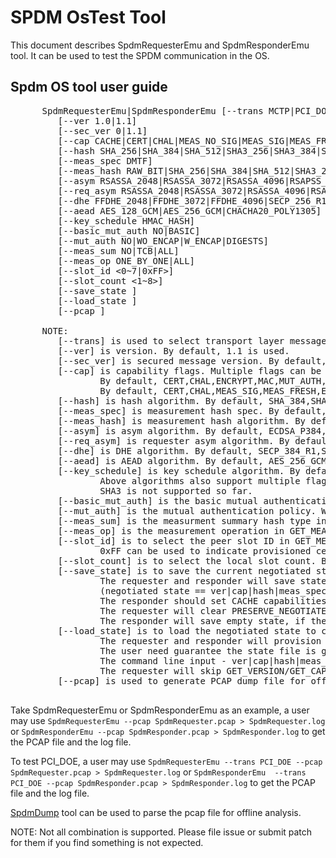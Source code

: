 # SPDM OsTest Tool

This document describes SpdmRequesterEmu and SpdmResponderEmu tool. It can be used to test the SPDM communication in the OS.

## Spdm OS tool user guide

   <pre>
      SpdmRequesterEmu|SpdmResponderEmu [--trans MCTP|PCI_DOE]
         [--ver 1.0|1.1]
         [--sec_ver 0|1.1]
         [--cap CACHE|CERT|CHAL|MEAS_NO_SIG|MEAS_SIG|MEAS_FRESH|ENCRYPT|MAC|MUT_AUTH|KEY_EX|PSK|PSK_WITH_CONTEXT|ENCAP|HBEAT|KEY_UPD|HANDSHAKE_IN_CLEAR|PUB_KEY_ID]
         [--hash SHA_256|SHA_384|SHA_512|SHA3_256|SHA3_384|SHA3_512]
         [--meas_spec DMTF]
         [--meas_hash RAW_BIT|SHA_256|SHA_384|SHA_512|SHA3_256|SHA3_384|SHA3_512]
         [--asym RSASSA_2048|RSASSA_3072|RSASSA_4096|RSAPSS_2048|RSAPSS_3072|RSAPSS_4096|ECDSA_P256|ECDSA_P384|ECDSA_P521]
         [--req_asym RSASSA_2048|RSASSA_3072|RSASSA_4096|RSAPSS_2048|RSAPSS_3072|RSAPSS_4096|ECDSA_P256|ECDSA_P384|ECDSA_P521]
         [--dhe FFDHE_2048|FFDHE_3072|FFDHE_4096|SECP_256_R1|SECP_384_R1|SECP_521_R1]
         [--aead AES_128_GCM|AES_256_GCM|CHACHA20_POLY1305]
         [--key_schedule HMAC_HASH]
         [--basic_mut_auth NO|BASIC]
         [--mut_auth NO|WO_ENCAP|W_ENCAP|DIGESTS]
         [--meas_sum NO|TCB|ALL]
         [--meas_op ONE_BY_ONE|ALL]
         [--slot_id <0~7|0xFF>]
         [--slot_count <1~8>]
         [--save_state <NegotiateStateFileName>]
         [--load_state <NegotiateStateFileName>]
         [--pcap <PcapFileName>]

      NOTE:
         [--trans] is used to select transport layer message. By default, MCTP is used.
         [--ver] is version. By default, 1.1 is used.
         [--sec_ver] is secured message version. By default, 1.1 is used. 0 means no secured message version negotiation.
         [--cap] is capability flags. Multiple flags can be set together. Please use ',' for them.
                 By default, CERT,CHAL,ENCRYPT,MAC,MUT_AUTH,KEY_EX,PSK,ENCAP,HBEAT,KEY_UPD,HANDSHAKE_IN_CLEAR is used for Requester.
                 By default, CERT,CHAL,MEAS_SIG,MEAS_FRESH,ENCRYPT,MAC,MUT_AUTH,KEY_EX,PSK_WITH_CONTEXT,ENCAP,HBEAT,KEY_UPD,HANDSHAKE_IN_CLEAR is used for Responder.
         [--hash] is hash algorithm. By default, SHA_384,SHA_256 is used.
         [--meas_spec] is measurement hash spec. By default, DMTF is used.
         [--meas_hash] is measurement hash algorithm. By default, SHA_512,SHA_384,SHA_256 is used.
         [--asym] is asym algorithm. By default, ECDSA_P384,ECDSA_P256 is used.
         [--req_asym] is requester asym algorithm. By default, RSAPSS_3072,RSAPSS_2048,RSASSA_3072,RSASSA_2048 is used.
         [--dhe] is DHE algorithm. By default, SECP_384_R1,SECP_256_R1,FFDHE_3072,FFDHE_2048 is used.
         [--aead] is AEAD algorithm. By default, AES_256_GCM,CHACHA20_POLY1305 is used.
         [--key_schedule] is key schedule algorithm. By default, HMAC_HASH is used.
                 Above algorithms also support multiple flags. Please use ',' for them.
                 SHA3 is not supported so far.
         [--basic_mut_auth] is the basic mutual authentication policy. BASIC is used in CHALLENGE_AUTH. By default, BASIC is used.
         [--mut_auth] is the mutual authentication policy. WO_ENCAP, W_ENCAP or DIGESTS is used in KEY_EXCHANGE_RSP. By default, W_ENCAP is used.
         [--meas_sum] is the measurment summary hash type in CHALLENGE_AUTH, KEY_EXCHANGE_RSP and PSK_EXCHANGE_RSP. By default, ALL is used.
         [--meas_op] is the measurement operation in GET_MEASUREMEMT. By default, ONE_BY_ONE is used.
         [--slot_id] is to select the peer slot ID in GET_MEASUREMENT, CHALLENGE_AUTH, KEY_EXCHANGE and FINISH. By default, 0 is used.
                 0xFF can be used to indicate provisioned certificate chain. No GET_CERTIFICATE is needed.
         [--slot_count] is to select the local slot count. By default, 3 is used.
         [--save_state] is to save the current negotiated state to a write-only file.\n");
                 The requester and responder will save state after GET_VERSION/GET_CAPABILLITIES/NEGOTIATE_ALGORITHMS.\n");
                 (negotiated state == ver|cap|hash|meas_spec|meas_hash|asym|req_asym|dhe|aead|key_schedule)\n");
                 The responder should set CACHE capabilities, otherwise the state will not be saved.\n");
                 The requester will clear PRESERVE_NEGOTIATED_STATE_CLEAR bit in END_SESSION to preserve, otherwise this bit is set.\n");
                 The responder will save empty state, if the requester sets PRESERVE_NEGOTIATED_STATE_CLEAR bit in END_SESSION.\n");
         [--load_state] is to load the negotiated state to current session from a read-only file.\n");
                 The requester and responder will provision the state just after SPDM context is created.\n");
                 The user need guarantee the state file is gnerated correctly.\n");
                 The command line input - ver|cap|hash|meas_spec|meas_hash|asym|req_asym|dhe|aead|key_schedule are ignored.\n");
                 The requester will skip GET_VERSION/GET_CAPABILLITIES/NEGOTIATE_ALGORITHMS.\n");
         [--pcap] is used to generate PCAP dump file for offline analysis.
   </pre>

   Take SpdmRequesterEmu or SpdmResponderEmu as an example, a user may use `SpdmRequesterEmu --pcap SpdmRequester.pcap > SpdmRequester.log` or `SpdmResponderEmu --pcap SpdmResponder.pcap > SpdmResponder.log` to get the PCAP file and the log file.

   To test PCI_DOE, a user may use `SpdmRequesterEmu --trans PCI_DOE --pcap SpdmRequester.pcap > SpdmRequester.log` or `SpdmResponderEmu  --trans PCI_DOE --pcap SpdmResponder.pcap > SpdmResponder.log` to get the PCAP file and the log file.

   [SpdmDump](https://github.com/jyao1/openspdm/blob/master/Doc/SpdmDump.md) tool can be used to parse the pcap file for offline analysis.

   NOTE: Not all combination is supported. Please file issue or submit patch for them if you find something is not expected.
